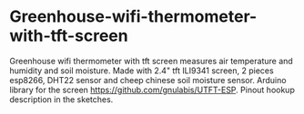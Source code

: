 # Greenhouse-wifi-thermometer-with-tft-screen
Greenhouse wifi thermometer with tft screen measures air temperature and humidity and soil moisture.  Made with 2.4" tft ILI9341 screen, 2 pieces esp8266, DHT22 sensor and cheep chinese soil moisture sensor. Arduino library for the screen https://github.com/gnulabis/UTFT-ESP. Pinout hookup description in the sketches.

